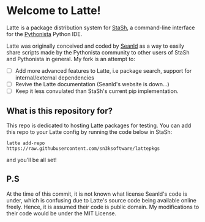 # Welcome to Latte!

Latte is a package distribution system for 
[StaSh](https://github.com/ywangd/stash), 
a command-line interface for the 
[Pythonista](http://omz-software.com/pythonista/) 
Python IDE.

Latte was originally conceived and coded 
by [Seanld](https://github.com/Seanld) as 
a way to easily share scripts made by the 
Pythonista community to other users of 
StaSh and Pythonista in general. My fork 
is an attempt to:

- [ ] Add more advanced features to Latte, 
i.e package search, support for 
internal/external dependencies
- [ ] Revive the Latte documentation 
(Seanld's website is down...)
- [ ] Keep it less convulated than StaSh's 
current pip implementation. 

## What is this repository for?

This repo is dedicated to hosting Latte 
packages for testing. You can add this 
repo to your Latte config by running the 
code below in StaSh:

```
latte add-repo 
https://raw.githubusercontent.com/sn3ksoftware/lattepkgs
```

and you'll be all set!

## P.S

At the time of this commit, it is not 
known what license Seanld's code is under, 
which is confusing due to Latte's source 
code being available online freely.
Hence, it is assumed their code is public 
domain. My modifications to their code 
would be under the MIT License.
